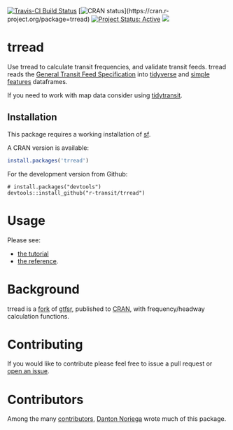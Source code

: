 
[![Travis-CI Build
Status](https://travis-ci.com/r-transit/trread.svg?branch=master)](https://travis-ci.com/r-transit/trread)
[![CRAN
status](http://www.r-pkg.org/badges/version-ago/trread?)](https://cran.r-project.org/package=trread)
[![Project Status: Active](http://www.repostatus.org/badges/latest/active.svg)](http://www.repostatus.org/#active) 
[![](https://cranlogs.r-pkg.org/badges/trread)](https://cran.r-project.org/package=trread)

# trread

Use trread to calculate transit
frequencies, and validate transit feeds. trread reads the [General Transit Feed Specification](http://gtfs.org/) into [tidyverse](https://tibble.tidyverse.org/) and [simple features](https://en.wikipedia.org/wiki/Simple_Features) dataframes.

If you need to work with map data consider using [tidytransit](https://github.com/r-transit/trread/).

## Installation

This package requires a working installation of
[sf](https://github.com/r-spatial/sf#installing).

A CRAN version is available:

``` r
install.packages('trread')
```

For the development version from Github:

```
# install.packages("devtools")
devtools::install_github("r-transit/trread")
```

# Usage

Please see:

- [the tutorial](http://trread.r-transit.org/articles/introduction.html)   
- [the reference](http://trread.r-transit.org/reference/index.html).   


# Background

trread is a
[fork](https://en.wikipedia.org/wiki/Fork_\(software_development\)) of
[gtfsr](https://github.com/ropensci/gtfsr), published to
[CRAN](https://cran.r-project.org/), with frequency/headway calculation
functions. 

# Contributing

If you would like to contribute please feel free to issue a pull request or [open an issue](https://github.com/r-transit/trread/issues/new).

# Contributors

Among the many
[contributors](https://github.com/r-transit/trread/graphs/contributors),
[Danton Noriega](https://github.com/dantonnoriega) wrote much of this
package.
